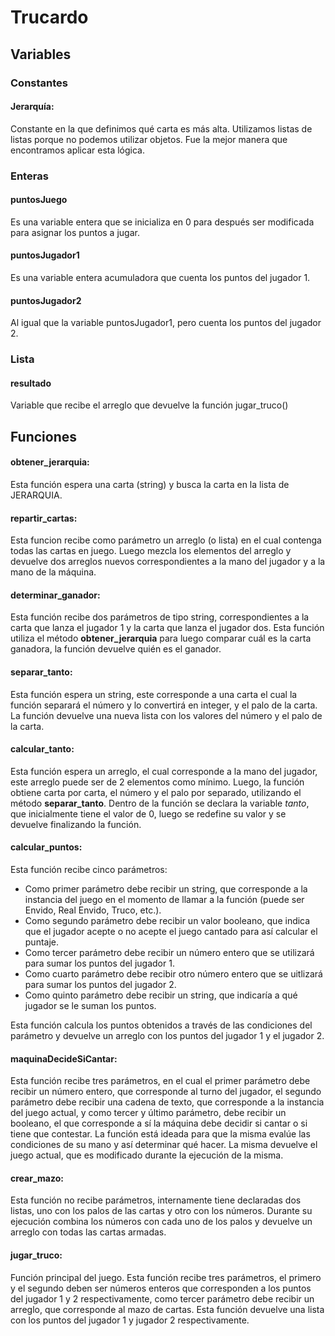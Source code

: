 # Trucardo

## Variables 
### Constantes
#### Jerarquía:
Constante en la que definimos qué carta es más alta. Utilizamos listas de listas porque no podemos utilizar objetos. Fue la mejor manera que encontramos aplicar esta lógica. 

### Enteras
#### puntosJuego
Es una variable entera que se inicializa en 0 para después ser modificada para asignar los puntos a jugar.

#### puntosJugador1
Es una variable entera acumuladora que cuenta los puntos del jugador 1.

#### puntosJugador2
Al igual que la variable puntosJugador1, pero cuenta los puntos del jugador 2.


### Lista
#### resultado
Variable que recibe el arreglo que devuelve la función jugar_truco()


## Funciones
#### obtener_jerarquia:
Esta función espera una carta (string) y busca la carta en la lista de JERARQUIA.

#### repartir_cartas:
Esta funcion recibe como parámetro un arreglo (o lista) en el cual contenga todas las cartas en juego. Luego mezcla los elementos del arreglo y devuelve dos arreglos nuevos correspondientes a la mano del jugador y a la mano de la máquina.

#### determinar_ganador:
Esta función recibe dos parámetros de tipo string, correspondientes a la carta que lanza el jugador 1 y la carta que lanza el jugador dos. Esta función utiliza el método **obtener_jerarquia** para luego comparar cuál es la carta ganadora, la función devuelve quién es el ganador.

#### separar_tanto:
Esta función espera un string, este corresponde a una carta el cual la función separará el número y lo convertirá en integer, y el palo de la carta. La función devuelve una nueva lista con los valores del número y el palo de la carta.

#### calcular_tanto:
Esta función espera un arreglo, el cual corresponde a la mano del jugador, este arreglo puede ser de 2 elementos como mínimo. Luego, la función obtiene carta por carta, el número y el palo por separado, utilizando el método **separar_tanto**. Dentro de la función se declara la variable *tanto*, que inicialmente tiene el valor de 0, luego se redefine su valor y se devuelve finalizando la función.

#### calcular_puntos:
Esta función recibe cinco parámetros:
-   Como primer parámetro debe recibir un string, que corresponde a la instancia del juego en el momento de llamar a la función (puede ser Envido, Real Envido, Truco, etc.).
-   Como segundo parámetro debe recibir un valor booleano, que indica que el jugador acepte o no acepte el juego cantado para así calcular el puntaje.
-   Como tercer parámetro debe recibir un número entero que se utilizará para sumar los puntos del jugador 1.
-   Como cuarto parámetro debe recibir otro número entero que se uitlizará para sumar los puntos del jugador 2.
-   Como quinto parámetro debe recibir un string, que indicaría a qué jugador se le suman los puntos.

Esta función calcula los puntos obtenidos a través de las condiciones del parámetro y devuelve un arreglo con los puntos del jugador 1 y el jugador 2.

#### maquinaDecideSiCantar: 
Esta función recibe tres parámetros, en el cual el primer parámetro debe recibir un número entero, que corresponde al turno del jugador, el segundo parámetro debe recibir una cadena de texto, que corresponde a la instancia del juego actual, y como tercer y último parámetro, debe recibir un booleano, el que corresponde a sí la máquina debe decidir si cantar o si tiene que contestar. La función está ideada para que la misma evalúe las condiciones de su mano y así determinar qué hacer. La misma devuelve el juego actual, que es modificado durante la ejecución de la misma.

#### crear_mazo: 
Esta función no recibe parámetros, internamente tiene declaradas dos listas, uno con los palos de las cartas y otro con los números. Durante su ejecución combina los números con cada uno de los palos y devuelve un arreglo con todas las cartas armadas.

#### jugar_truco:
Función principal del juego. Esta función recibe tres parámetros, el primero y el segundo deben ser números enteros que corresponden a los puntos del jugador 1 y 2 respectivamente, como tercer parámetro debe recibir un arreglo, que corresponde al mazo de cartas. Esta función devuelve una lista con los puntos del jugador 1 y jugador 2 respectivamente.